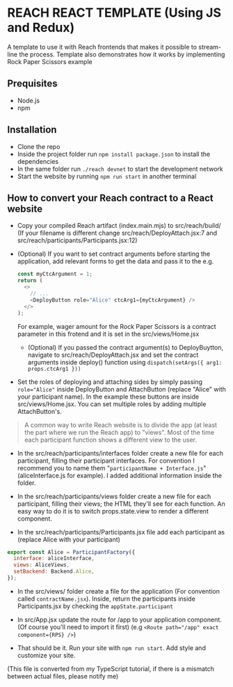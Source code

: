 # REACH REACT TEMPLATE (Using JS and Redux)

A template to use it with Reach frontends that makes it possible to stream-line the process.
Template also demonstrates how it works by implementing Rock Paper Scissors example

## Prequisites

- Node.js
- npm

## Installation

- Clone the repo
- Inside the project folder run `npm install package.json` to install the dependencies
- In the same folder run `./reach devnet` to start the development network
- Start the website by running `npm run start` in another terminal

## How to convert your Reach contract to a React website

- Copy your compiled Reach artifact (index.main.mjs) to src/reach/build/ (If your filename is different change src/reach/DeployAttach.jsx:7 and src/reach/participants/Participants.jsx:12)

- (Optional) If you want to set contract arguments before starting the application, add relevant forms to get the data and pass it to the <DeployButton />
  e.g.

  ```js
  const myCtcArgument = 1;
  return (
    <>
      // ...
      <DeployButton role="Alice" ctcArg1={myCtcArgument} />
    </>
  );
  ```

  For example, wager amount for the Rock Paper Scissors is a contract parameter in this frotend and it is set in the src/views/Home.jsx

  - (Optional) If you passed the contract argument(s) to DeployBuytton, navigate to src/reach/DeployAttach.jsx and set the contract arguments inside deploy()
    function using
    `dispatch(setArgs({ arg1: props.ctcArg1 }))`

- Set the roles of deploying and attaching sides by simply passing `role="Alice"` inside DeployButton and AttachButton (replace "Alice" with your participant name). In the example these buttons are inside src/views/Home.jsx. You can set multiple roles by adding multiple AttachButton's.

> A common way to write Reach website is to divide the app (at least the part where we run the Reach app) to "views". Most of the time each participant function shows a different view to the user.

- In the src/reach/participants/interfaces folder create a new file for each participant, filling their participant interfaces. For convention I recommend you to name them "`participantName + Interface.js`" (aliceInterface.js for example). I added additional information inside the folder.

- In the src/reach/participants/views folder create a new file for each participant, filling their views; the HTML they'll see for each function. An easy way to do it is to switch props.state.view to render a different component.

- In the src/reach/participants/Participants.jsx file add each participant as (replace Alice with your participant)

```js
export const Alice = ParticipantFactory({
  interface: aliceInterface,
  views: AliceViews,
  setBackend: Backend.Alice,
});
```

- In the src/views/ folder create a file for the application (For convention called `contractName.jsx`). Inside, return the participants inside Participants.jsx by checking the `appState.participant`

- In src/App.jsx update the route for /app to your application component. (Of course you'll need to import it first)
  (e.g `<Route path="/app" exact component={RPS} />`)

- That should be it. Run your site with `npm run start`. Add style and customize your site.

(This file is converted from my TypeScript tutorial, if there is a mismatch between actual files, please notify me)
